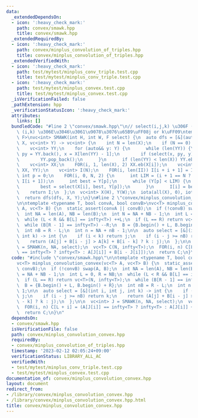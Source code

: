 ```yaml
---
data:
  _extendedDependsOn:
  - icon: ':heavy_check_mark:'
    path: convex/smawk.hpp
    title: convex/smawk.hpp
  _extendedRequiredBy:
  - icon: ':heavy_check_mark:'
    path: convex/minplus_convolution_of_triples.hpp
    title: convex/minplus_convolution_of_triples.hpp
  _extendedVerifiedWith:
  - icon: ':heavy_check_mark:'
    path: test/mytest/minplus_conv_triple.test.cpp
    title: test/mytest/minplus_conv_triple.test.cpp
  - icon: ':heavy_check_mark:'
    path: test/mytest/minplus_convex.test.cpp
    title: test/mytest/minplus_convex.test.cpp
  _isVerificationFailed: false
  _pathExtension: hpp
  _verificationStatusIcon: ':heavy_check_mark:'
  attributes:
    links: []
  bundledCode: "#line 2 \"convex/smawk.hpp\"\n// select(i,j,k) \u306F (i,j) \u3068\
    \ (i,k) \u306E\u3046\u3061\u9078\u3076\u65B9\uFF08j or k\uFF09\ntemplate <typename\
    \ F>\nvc<int> SMAWK(int H, int W, F select) {\n  auto dfs = [&](auto& dfs, vc<int>\
    \ X, vc<int> Y) -> vc<int> {\n    int N = len(X);\n    if (N == 0) return {};\n\
    \    vc<int> YY;\n    for (auto&& y: Y) {\n      while (len(YY)) {\n        int\
    \ py = YY.back(), x = X[len(YY) - 1];\n        if (select(x, py, y) == py) break;\n\
    \        YY.pop_back();\n      }\n      if (len(YY) < len(X)) YY.eb(y);\n    }\n\
    \    vc<int> XX;\n    FOR(i, 1, len(X), 2) XX.eb(X[i]);\n    vc<int> II = dfs(dfs,\
    \ XX, YY);\n    vc<int> I(N);\n    FOR(i, len(II)) I[i + i + 1] = II[i];\n   \
    \ int p = 0;\n    FOR(i, 0, N, 2) {\n      int LIM = (i + 1 == N ? Y.back() :\
    \ I[i + 1]);\n      int best = Y[p];\n      while (Y[p] < LIM) {\n        ++p;\n\
    \        best = select(X[i], best, Y[p]);\n      }\n      I[i] = best;\n    }\n\
    \    return I;\n  };\n  vc<int> X(H), Y(W);\n  iota(all(X), 0), iota(all(Y), 0);\n\
    \  return dfs(dfs, X, Y);\n}\n#line 2 \"convex/minplus_convolution_convex.hpp\"\
    \n\ntemplate <typename T, bool convA, bool convB>\nvc<T> minplus_convolution_convex(vc<T>\
    \ A, vc<T> B) {\n  static_assert(convA || convB);\n  if (!convB) swap(A, B);\n\
    \  int NA = len(A), NB = len(B);\n  int N = NA + NB - 1;\n  int L = 0, R = NB;\n\
    \  while (L < R && B[L] == infty<T>) ++L;\n  if (L == R) return vc<T>(N, infty<T>);\n\
    \  while (B[R - 1] == infty<T>) --R;\n  B = {B.begin() + L, B.begin() + R};\n\
    \  int nB = R - L;\n  int n = NA + nB - 1;\n\n  auto select = [&](int i, int j,\
    \ int k) -> int {\n    if (i < k) return j;\n    if (i - j >= nB) return k;\n\
    \    return (A[j] + B[i - j] > A[k] + B[i - k] ? k : j);\n  };\n\n  vc<int> J\
    \ = SMAWK(n, NA, select);\n  vc<T> C(N, infty<T>);\n  FOR(i, n) C[L + i] = (A[J[i]]\
    \ == infty<T> ? infty<T> : A[J[i]] + B[i - J[i]]);\n  return C;\n}\n"
  code: "#include \"convex/smawk.hpp\"\n\ntemplate <typename T, bool convA, bool convB>\n\
    vc<T> minplus_convolution_convex(vc<T> A, vc<T> B) {\n  static_assert(convA ||\
    \ convB);\n  if (!convB) swap(A, B);\n  int NA = len(A), NB = len(B);\n  int N\
    \ = NA + NB - 1;\n  int L = 0, R = NB;\n  while (L < R && B[L] == infty<T>) ++L;\n\
    \  if (L == R) return vc<T>(N, infty<T>);\n  while (B[R - 1] == infty<T>) --R;\n\
    \  B = {B.begin() + L, B.begin() + R};\n  int nB = R - L;\n  int n = NA + nB -\
    \ 1;\n\n  auto select = [&](int i, int j, int k) -> int {\n    if (i < k) return\
    \ j;\n    if (i - j >= nB) return k;\n    return (A[j] + B[i - j] > A[k] + B[i\
    \ - k] ? k : j);\n  };\n\n  vc<int> J = SMAWK(n, NA, select);\n  vc<T> C(N, infty<T>);\n\
    \  FOR(i, n) C[L + i] = (A[J[i]] == infty<T> ? infty<T> : A[J[i]] + B[i - J[i]]);\n\
    \  return C;\n}\n"
  dependsOn:
  - convex/smawk.hpp
  isVerificationFile: false
  path: convex/minplus_convolution_convex.hpp
  requiredBy:
  - convex/minplus_convolution_of_triples.hpp
  timestamp: '2023-02-12 02:05:24+09:00'
  verificationStatus: LIBRARY_ALL_AC
  verifiedWith:
  - test/mytest/minplus_conv_triple.test.cpp
  - test/mytest/minplus_convex.test.cpp
documentation_of: convex/minplus_convolution_convex.hpp
layout: document
redirect_from:
- /library/convex/minplus_convolution_convex.hpp
- /library/convex/minplus_convolution_convex.hpp.html
title: convex/minplus_convolution_convex.hpp
---
```

